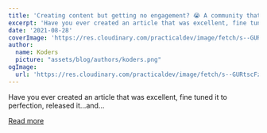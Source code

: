```yaml
---
title: 'Creating content but getting no engagement? 😭 A community that can help! 💪 '
excerpt: 'Have you ever created an article that was excellent, fine tuned it to perfection, released it...and...'
date: '2021-08-28'
coverImage: 'https://res.cloudinary.com/practicaldev/image/fetch/s--GURtscFz--/c_imagga_scale,f_auto,fl_progressive,h_420,q_auto,w_1000/https://dev-to-uploads.s3.amazonaws.com/uploads/articles/33skbvd4d0ihr1ai8ciu.jpg'
author:
  name: Koders
  picture: "assets/blog/authors/koders.png"
ogImage:
  url: 'https://res.cloudinary.com/practicaldev/image/fetch/s--GURtscFz--/c_imagga_scale,f_auto,fl_progressive,h_420,q_auto,w_1000/https://dev-to-uploads.s3.amazonaws.com/uploads/articles/33skbvd4d0ihr1ai8ciu.jpg'
---
```


Have you ever created an article that was excellent, fine tuned it to perfection, released it...and...

[Read more](https://dev.to/inhuofficial/creating-content-but-getting-no-engagement-a-community-that-can-help-5bg5)
